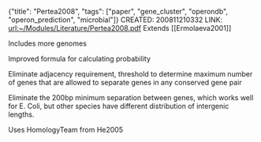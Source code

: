 {"title": "Pertea2008", "tags": ["paper", "gene_cluster", "operondb", "operon_prediction", "microbial"]}
CREATED: 200811210332
LINK: <url:~/Modules/Literature/Pertea2008.pdf>
Extends [[Ermolaeva2001]]

Includes more genomes

Improved formula for calculating probability

Eliminate adjacency requirement, threshold to determine maximum number of
genes that are allowed to separate genes in any conserved gene pair

Eliminate the 200bp minimum separation between genes, which works well for E.
Coli, but other species have different distribution of intergenic lengths.

Uses HomologyTeam from He2005
